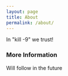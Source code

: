 ```yaml
---
layout: page
title: About
permalink: /about/
---
```


In "kill -9" we trust!

### More Information
Will follow in the future
